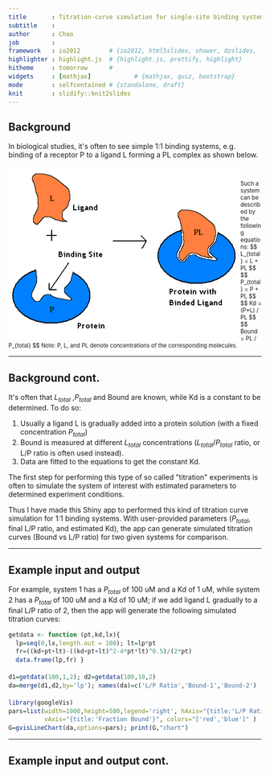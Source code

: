 ```yaml
---
title       : Titration-curve simulation for single-site binding systems
subtitle    : 
author      : Chao
job         : 
framework   : io2012        # {io2012, html5slides, shower, dzslides, ...}
highlighter : highlight.js  # {highlight.js, prettify, highlight}
hitheme     : tomorrow      # 
widgets     : [mathjax]            # {mathjax, quiz, bootstrap}
mode        : selfcontained # {standalone, draft}
knit        : slidify::knit2slides
---
```


## Background

In biological studies, it's often to see simple 1:1 binding systems, e.g. binding of a receptor P to a ligand L forming a PL complex as shown below.

<div style='float:left'> <img src=./binding.png> </div>

<div style='font-size:80%'>
  <br><br>
  Such a system can be described by the following equations:  
  $$ L_{total} = L + PL $$
  $$ P_{total} = P + PL $$
  $$ Kd = (P*L) / PL $$
  $$ Bound = PL / P_{total} $$
  Note: P, L, and PL denote concentrations of the corresponding molecules.
</div>

---

## Background cont.

It's often that $L_{total}$ ,$P_{total}$ and Bound are known, while Kd is a constant to be determined. To do so:  
1. Usually a ligand L is gradually added into a protein solution (with a fixed concentration $P_{total}$)  
2. Bound is measured at different $L_{total}$ concentrations ($L_{total} / P_{total}$ ratio, or L/P ratio is often used instead).  
3. Data are fitted to the equations to get the constant Kd.

The first step for performing this type of so called "titration" experiments is often to simulate the system of interest with estimated parameters to determined experiment conditions.

Thus I have made this Shiny app to performed this kind of titration curve simulation for 1:1 binding systems. With user-provided parameters ($P_{total}$, final L/P ratio, and estimated Kd), the app can generate simulated titration curves (Bound vs L/P ratio) for two given systems for comparison.

---

## Example input and output

For example, system 1 has a $P_{total}$ of 100 uM and a Kd of 1 uM, while system 2 has a $P_{total}$ of 100 uM and a Kd of 10 uM; if we add ligand L gradually to a final L/P ratio of 2, then the app will generate the following simulated titration curves:


```r
getdata <- function (pt,kd,lx){
  lp=seq(0,lx,length.out = 100); lt=lp*pt
  fr=((kd+pt+lt)-((kd+pt+lt)^2-4*pt*lt)^0.5)/(2*pt)
  data.frame(lp,fr) }

d1=getdata(100,1,2); d2=getdata(100,10,2)
da=merge(d1,d2,by='lp'); names(da)=c('L/P Ratio','Bound-1','Bound-2')

library(googleVis)
pars=list(width=1000,height=500,legend='right', hAxis="{title:'L/P Ratio'}",
          vAxis="{title:'Fraction Bound'}", colors="['red','blue']" )
G=gvisLineChart(da,options=pars); print(G,"chart")
```

---

## Example input and output cont.

<!-- LineChart generated in R 3.1.2 by googleVis 0.5.8 package -->
<!-- Wed Feb 11 16:33:38 2015 -->


<!-- jsHeader -->
<script type="text/javascript">
 
// jsData 
function gvisDataLineChartID1bd2222ffe15 () {
var data = new google.visualization.DataTable();
var datajson =
[
 [
 0,
0,
0 
],
[
 0.0202020202,
0.01999795981,
0.01833434325 
],
[
 0.0404040404,
0.03998750927,
0.03660450949 
],
[
 0.06060606061,
0.05996812348,
0.0548075057 
],
[
 0.08080808081,
0.07993923348,
0.07294017682 
],
[
 0.101010101,
0.09990022159,
0.09099919708 
],
[
 0.1212121212,
0.1198504161,
0.1089810612 
],
[
 0.1414141414,
0.1397890855,
0.1268820752 
],
[
 0.1616161616,
0.1597154313,
0.1446983471 
],
[
 0.1818181818,
0.1796285811,
0.1624257777 
],
[
 0.202020202,
0.1995275792,
0.180060051 
],
[
 0.2222222222,
0.219411377,
0.1975966248 
],
[
 0.2424242424,
0.2392788216,
0.2150307217 
],
[
 0.2626262626,
0.2591286427,
0.2323573203 
],
[
 0.2828282828,
0.2789594375,
0.2495711465 
],
[
 0.303030303,
0.2987696538,
0.2666666667 
],
[
 0.3232323232,
0.3185575693,
0.2836380801 
],
[
 0.3434343434,
0.3383212689,
0.3004793143 
],
[
 0.3636363636,
0.3580586173,
0.3171840207 
],
[
 0.3838383838,
0.3777672278,
0.3337455726 
],
[
 0.404040404,
0.3974444245,
0.3501570659 
],
[
 0.4242424242,
0.4170871997,
0.3664113213 
],
[
 0.4444444444,
0.4366921617,
0.3825008909 
],
[
 0.4646464646,
0.4562554749,
0.398418068 
],
[
 0.4848484848,
0.4757727869,
0.4141549004 
],
[
 0.5050505051,
0.4952391432,
0.4297032093 
],
[
 0.5252525253,
0.5146488845,
0.4450546132 
],
[
 0.5454545455,
0.5339955241,
0.4602005567 
],
[
 0.5656565657,
0.5532715998,
0.4751323463 
],
[
 0.5858585859,
0.5724684967,
0.489841192 
],
[
 0.6060606061,
0.5915762327,
0.5043182559 
],
[
 0.6262626263,
0.6105832,
0.5185547071 
],
[
 0.6464646465,
0.6294758522,
0.5325417835 
],
[
 0.6666666667,
0.6482383278,
0.5462708597 
],
[
 0.6868686869,
0.6668519978,
0.5597335206 
],
[
 0.7070707071,
0.6852949247,
0.5729216393 
],
[
 0.7272727273,
0.7035412245,
0.5858274594 
],
[
 0.7474747475,
0.7215603254,
0.5984436785 
],
[
 0.7676767677,
0.7393161283,
0.6107635327 
],
[
 0.7878787879,
0.7567660979,
0.6227808793 
],
[
 0.8080808081,
0.773860346,
0.6344902758 
],
[
 0.8282828283,
0.7905408274,
0.6458870533 
],
[
 0.8484848485,
0.8067408548,
0.6569673816 
],
[
 0.8686868687,
0.8223852411,
0.6677283241 
],
[
 0.8888888889,
0.8373914918,
0.6781678816 
],
[
 0.9090909091,
0.8516725189,
0.6882850221 
],
[
 0.9292929293,
0.8651412633,
0.6980796961 
],
[
 0.9494949495,
0.8777172597,
0.7075528381 
],
[
 0.9696969697,
0.8893345392,
0.7167063517 
],
[
 0.9898989899,
0.8999494822,
0.7255430813 
],
[
 1.01010101,
0.9095467108,
0.7340667701 
],
[
 1.03030303,
0.9181413021,
0.742282006 
],
[
 1.050505051,
0.9257766176,
0.7501941573 
],
[
 1.070707071,
0.9325184399,
0.7578093002 
],
[
 1.090909091,
0.9384471298,
0.76513414 
],
[
 1.111111111,
0.9436497161,
0.7721759291 
],
[
 1.131313131,
0.9482133124,
0.7789423824 
],
[
 1.151515152,
0.9522204759,
0.7854415934 
],
[
 1.171717172,
0.9557464745,
0.7916819519 
],
[
 1.191919192,
0.9588580829,
0.7976720658 
],
[
 1.212121212,
0.9616134307,
0.8034206866 
],
[
 1.232323232,
0.9640624843,
0.8089366413 
],
[
 1.252525253,
0.966247848,
0.8142287695 
],
[
 1.272727273,
0.9682056805,
0.8193058685 
],
[
 1.292929293,
0.9699666048,
0.8241766433 
],
[
 1.313131313,
0.9715565479,
0.8288496648 
],
[
 1.333333333,
0.9729974832,
0.8333333333 
],
[
 1.353535354,
0.9743080703,
0.8376358492 
],
[
 1.373737374,
0.9755041958,
0.841765188 
],
[
 1.393939394,
0.9765994272,
0.8457290819 
],
[
 1.414141414,
0.9776053902,
0.849535005 
],
[
 1.434343434,
0.9785320818,
0.8531901639 
],
[
 1.454545455,
0.9793881294,
0.8567014904 
],
[
 1.474747475,
0.9801810057,
0.8600756389 
],
[
 1.494949495,
0.9809172064,
0.8633189858 
],
[
 1.515151515,
0.9816023986,
0.8664376311 
],
[
 1.535353535,
0.9822415432,
0.8694374022 
],
[
 1.555555556,
0.982838998,
0.8723238596 
],
[
 1.575757576,
0.9833986037,
0.8751023026 
],
[
 1.595959596,
0.9839237559,
0.8777777778 
],
[
 1.616161616,
0.9844174661,
0.8803550864 
],
[
 1.636363636,
0.9848824129,
0.8828387939 
],
[
 1.656565657,
0.9853209861,
0.8852332383 
],
[
 1.676767677,
0.9857353231,
0.8875425402 
],
[
 1.696969697,
0.9861273413,
0.8897706119 
],
[
 1.717171717,
0.9864987645,
0.8919211667 
],
[
 1.737373737,
0.9868511467,
0.8939977283 
],
[
 1.757575758,
0.987185892,
0.8960036401 
],
[
 1.777777778,
0.9875042721,
0.8979420738 
],
[
 1.797979798,
0.9878074408,
0.8998160382 
],
[
 1.818181818,
0.9880964479,
0.9016283877 
],
[
 1.838383838,
0.9883722497,
0.90338183 
],
[
 1.858585859,
0.9886357197,
0.9050789343 
],
[
 1.878787879,
0.9888876569,
0.9067221382 
],
[
 1.898989899,
0.9891287935,
0.9083137551 
],
[
 1.919191919,
0.9893598018,
0.9098559809 
],
[
 1.939393939,
0.9895812999,
0.9113509002 
],
[
 1.95959596,
0.9897938574,
0.9128004924 
],
[
 1.97979798,
0.9899979994,
0.9142066379 
],
[
 2,
0.9901942114,
0.915571123 
] 
];
data.addColumn('number','L/P Ratio');
data.addColumn('number','Bound-1');
data.addColumn('number','Bound-2');
data.addRows(datajson);
return(data);
}
 
// jsDrawChart
function drawChartLineChartID1bd2222ffe15() {
var data = gvisDataLineChartID1bd2222ffe15();
var options = {};
options["allowHtml"] = true;
options["width"] =   1000;
options["height"] =    500;
options["legend"] = "right";
options["hAxis"] = {title:'L/P Ratio'};
options["vAxis"] = {title:'Fraction Bound'};
options["colors"] = ['red','blue'];

    var chart = new google.visualization.LineChart(
    document.getElementById('LineChartID1bd2222ffe15')
    );
    chart.draw(data,options);
    

}
  
 
// jsDisplayChart
(function() {
var pkgs = window.__gvisPackages = window.__gvisPackages || [];
var callbacks = window.__gvisCallbacks = window.__gvisCallbacks || [];
var chartid = "corechart";
  
// Manually see if chartid is in pkgs (not all browsers support Array.indexOf)
var i, newPackage = true;
for (i = 0; newPackage && i < pkgs.length; i++) {
if (pkgs[i] === chartid)
newPackage = false;
}
if (newPackage)
  pkgs.push(chartid);
  
// Add the drawChart function to the global list of callbacks
callbacks.push(drawChartLineChartID1bd2222ffe15);
})();
function displayChartLineChartID1bd2222ffe15() {
  var pkgs = window.__gvisPackages = window.__gvisPackages || [];
  var callbacks = window.__gvisCallbacks = window.__gvisCallbacks || [];
  window.clearTimeout(window.__gvisLoad);
  // The timeout is set to 100 because otherwise the container div we are
  // targeting might not be part of the document yet
  window.__gvisLoad = setTimeout(function() {
  var pkgCount = pkgs.length;
  google.load("visualization", "1", { packages:pkgs, callback: function() {
  if (pkgCount != pkgs.length) {
  // Race condition where another setTimeout call snuck in after us; if
  // that call added a package, we must not shift its callback
  return;
}
while (callbacks.length > 0)
callbacks.shift()();
} });
}, 100);
}
 
// jsFooter
</script>
 
<!-- jsChart -->  
<script type="text/javascript" src="https://www.google.com/jsapi?callback=displayChartLineChartID1bd2222ffe15"></script>
 
<!-- divChart -->
  
<div id="LineChartID1bd2222ffe15" 
  style="width: 1000; height: 500;">
</div>
